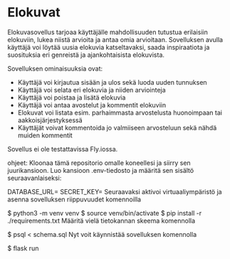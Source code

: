 # Elokuvat 

Elokuvasovellus tarjoaa käyttäjälle mahdollisuuden tutustua erilaisiin elokuviin, lukea niistä arvioita ja antaa omia arvioitaan. Sovelluksen avulla käyttäjä voi löytää uusia elokuvia katseltavaksi, saada inspiraatiota ja suosituksia eri genreistä ja ajankohtaisista elokuvista.

Sovelluksen ominaisuuksia ovat:

- Käyttäjä voi kirjautua sisään ja ulos sekä luoda uuden tunnuksen
- Käyttäjä voi selata eri elokuvia ja niiden arviointeja
- Käyttäjä voi poistaa ja lisätä elokuvia
- Käyttäjä voi antaa avostelut ja kommentit elokuviin
- Elokuvat voi listata esim. parhaimmasta arvostelusta huonoimpaan tai aakkoisjärjestyksessä
- Käyttäjät voivat kommentoida jo valmiiseen arvosteluun sekä nähdä muiden kommentit

Sovellus ei ole testattavissa Fly.iossa.

ohjeet:
Kloonaa tämä repositorio omalle koneellesi ja siirry sen juurikansioon. Luo kansioon .env-tiedosto ja määritä sen sisältö seuraavanlaiseksi:

DATABASE_URL=<tietokannan-paikallinen-osoite>
SECRET_KEY=<salainen-avain>
Seuraavaksi aktivoi virtuaaliympäristö ja asenna sovelluksen riippuvuudet komennoilla

$ python3 -m venv venv
$ source venv/bin/activate
$ pip install -r ./requirements.txt
Määritä vielä tietokannan skeema komennolla

$ psql < schema.sql
Nyt voit käynnistää sovelluksen komennolla

$ flask run

